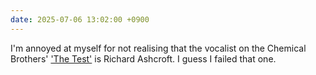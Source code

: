 ```yaml
---
date: 2025-07-06 13:02:00 +0900
---
```


I'm annoyed at myself for not realising that the vocalist on the Chemical Brothers' ['The Test'](https://music.apple.com/jp/album/the-test/721206816?i=721206874&l=en-US) is Richard Ashcroft. I guess I failed that one.
